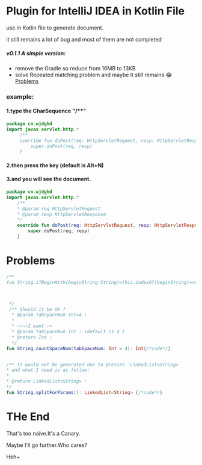 # Plugin for IntelliJ IDEA in Kotlin File
use in Kotlin file to generate document.

it still remains a lot of bug and most of them are not completed

##### v0.1.1 A simple version:
- remove the Gradle so reduce from 16MB to 13KB 
- solve Repeated matching problem and maybe it still remains :joy:
[Problems](#Problems)
### example:
#### 1.type the CharSequence "/**"
```kotlin
package cn.wjdghd
import javax.servlet.http.*
     /**
     override fun doPost(req: HttpServletRequest, resp: HttpServletResponse) {
         super.doPost(req, resp)
     }
```
#### 2.then press the key (default is Alt+N)
#### 3.and you will see the document.
```kotlin
package cn.wjdghd
import javax.servlet.http.*
    /**
    * @param req HttpServletRequest
    * @param resp HttpServletResponse
    */
    override fun doPost(req: HttpServletRequest, resp: HttpServletResponse) {
        super.doPost(req, resp)
    }
```

# <a name="Problems"></a>Problems

```kotlin
/**
fun String.ifBeginWith(beginString:String)=this.indexOf(beginString)==0



 */
 /** Should it be OK ?
  * @param tabSpaceNum Int=4 : 
  * 
  * ~~~~I want ->
  * @param tabSpaceNum Int : (default is 4 ) 
  * @return Int :
  */
fun String.countSpaceNum(tabSpaceNum: Int = 4): Int{/*code*/}


/** it would not be generated due to @return `LinkedList<String>`
* and what I need is as follow:
* 
* @return LinkedList<String> :
*/
fun String.splitForParams(): LinkedList<String> {/*code*/}


```


# THe End

That's too naïve.It's a Canary.

Maybe I'll go further.Who cares?

Heh~
